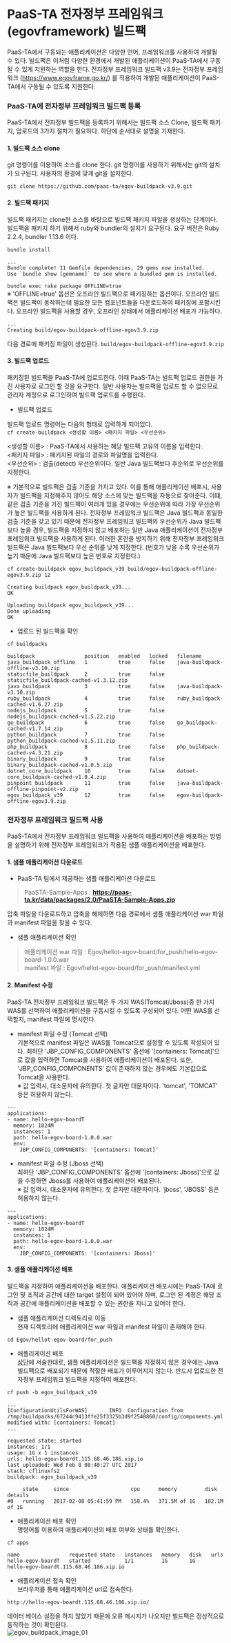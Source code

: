 # PaaS-TA 전자정부 프레임워크(egovframework) 빌드팩
PaaS-TA에서 구동되는 애플리케이션은 다양한 언어, 프레임워크를 사용하여 개발될 수 있다. 빌드팩은 이처럼 다양한 환경에서 개발된 애플리케이션이 PaaS-TA에서 구동될 수 있게 지원하는 역할을 한다. 전자정부 프레임워크 빌드팩 v3.9는 전자정부 프레임워크 (https://www.egovframe.go.kr/) 를 적용하여 개발된 애플리케이션이 PaaS-TA에서 구동될 수 있도록 지원한다.


### PaaS-TA에 전자정부 프레임워크 빌드팩 등록
PaaS-TA에서 전자정부 빌드팩을 등록하기 위해서는 빌드팩 소스 Clone, 빌드팩 패키지, 업로드의 3가지 절차가 필요하다. 하단에 순서대로 설명을 기재한다.


#### 1. 빌드팩 소스 clone
git 명령어를 이용하여 소스를 clone 한다. git 명령어를 사용하기 위해서는 git의 설치가 요구된디. 사용자의 환경에 맞게 git을 설치한다.

`git clone https://github.com/paas-ta/egov-buildpack-v3.9.git`  


#### 2. 빌드팩 패키지
빌드팩 패키지는 clone한 소스를 바탕으로 빌드팩 패키지 파일을 생성하는 단계이다. 빌드팩을 패키지 하기 위해서 ruby와 bundler의 설치가 요구된다. 요구 버전은 Ruby 2.2.4, bundler 1.13.6 이다. 

`bundle install`  
```
...
Bundle complete! 11 Gemfile dependencies, 29 gems now installed.
Use `bundle show [gemname]` to see where a bundled gem is installed.
```  

`bundle exec rake package OFFLINE=true`  
※ 'OFFLINE=true' 옵션은 오프라인 빌드팩으로 패키징하는 옵션이다. 오프라인 빌드팩은 빌드팩이 동작하는데 필요한 모든 컴포넌트들을 다운로드하여 패키징에 포함시킨다. 오프라인 빌드팩을 사용할 경우, 오프라인 상태에서 애플리케이션 배포가 가능하다.

```
...
Creating build/egov-buildpack-offline-egov3.9.zip
```  

다음 경로에 패키징 파일이 생성된다.
`build/egov-buildpack-offline-egov3.9.zip`


#### 3. 빌드팩 업로드
패키징된 빌드팩을 PaaS-TA에 업로드한다. 이때 PaaS-TA는 빌드팩 업로드 권한을 가진 사용자로 로그인 할 것을 요구한다. 일반 사용자는 빌드팩을 업로드 할 수 없으므로 관리자 계정으로 로그인하여 빌드팩 업로드를 수행한다.

- 빌드팩 업로드  

빌드팩 업로드 명령어는 다음의 형태로 입력하게 되어있다.  
`cf create-buildpack <생성할 이름> <패키지 파일> <우선순위>`  

<생성할 이름> : PaaS-TA에서 사용하는 해당 빌드팩 고유의 이름을 입력한다.  
<패키지 파일> : 패키지된 파일의 경로와 파일명을 입력한다.  
<우선순위> : 검출(detect) 우선순위이다. 일반 Java 빌드팩보다 후순위로 우선순위를 지정한다.  

<div id='notice-01'></div>
※ 기본적으로 빌드팩은 검출 기준을 가지고 있다. 이를 통해 애플리케이션 배포시, 사용자가 빌드팩을 지정해주지 않아도 해당 소스에 맞는 빌드팩을 자동으로 찾아준다. 이떄, 같은 검출 기준을 가진 빌드팩이 여러개 있을 경우에는 우선순위에 따라 가장 우선순위가 높은 빌드팩을 사용하게 된다. 전자정부 프레임워크 빌드팩은 Java 빌드팩과 동일한 검출 기준을 갖고 있기 때문에 전자정부 프레임워크 빌드팩의 우선순위가 Java 빌드팩보다 높을 경우, 빌드팩을 지정하지 않고 배포하는 일반 Java 애플리케이션이 전자정부 프레임워크 빌드팩을 사용하게 된다. 이러한 혼란을 방지하기 위해 전자정부 프레임워크 빌드팩은 Java 빌드팩보다 우선 순위를 낮게 지정한다. (번호가 낮을 수록 우선순위가 높기 때문에 Java 빌드팩보다 높은 번호로 지정한다.)

`cf create-buildpack egov_buildpack_v39 build/egov-buildpack-offline-egov3.9.zip 12`  

```
Creating buildpack egov_buildpack_v39...
OK

Uploading buildpack egov_buildpack_v39...
Done uploading
OK
```

- 업로드 된 빌드팩을 확인  

`cf buildpacks`  

```
buildpack                position   enabled   locked   filename
java_buildpack_offline   1          true      false    java-buildpack-offline-v3.10.zip
staticfile_buildpack     2          true      false    staticfile_buildpack-cached-v1.3.12.zip
java_buildpack           3          true      false    java-buildpack-v3.10.zip
ruby_buildpack           4          true      false    ruby_buildpack-cached-v1.6.27.zip
nodejs_buildpack         5          true      false    nodejs_buildpack-cached-v1.5.22.zip
go_buildpack             6          true      false    go_buildpack-cached-v1.7.14.zip
python_buildpack         7          true      false    python_buildpack-cached-v1.5.11.zip
php_buildpack            8          true      false    php_buildpack-cached-v4.3.21.zip
binary_buildpack         9          true      false    binary_buildpack-cached-v1.0.5.zip
dotnet_core_buildpack    10         true      false    dotnet-core_buildpack-cached-v1.0.4.zip
pinpoint_buildpack       11         true      false    java-buildpack-offline-pinpoint-v2.zip
egov_buildpack_v39       12         true      false    egov-buildpack-offline-egov3.9.zip
```

### 전자정부 프레임워크 빌드팩 사용
PaaS-TA에서 전자정부 프레임워크 빌드팩을 사용하여 애플리케이션을 배포하는 방법을 설명하기 위해 전자정부 프레임워크가 적용된 샘플 애플리케이션을 배포한다.


#### 1. 샘플 애플리케이션 다운로드

- PaaS-TA 팀에서 제공하는 샘플 애플리케이션 다운로드  

>PaaSTA-Sample-Apps : **<https://paas-ta.kr/data/packages/2.0/PaaSTA-Sample-Apps.zip>**  


압축 파일을 다운로드하고 압축을 해제하면 다음 경로에서 샘플 애플리케이션 war 파일과 manifest 파일을 찾을 수 있다.

- 샘플 애플리케이션 확인  

>애플리케이션 war 파일 : Egov/hellot-egov-board/for_push/hello-egov-board-1.0.0.war  
>manifest 파일 : Egov/hellot-egov-board/for_push/manifest.yml


#### 2. Manifest 수정
PaaS-TA 전자정부 프레임워크 빌드팩은 두 가지 WAS(Tomcat/Jboss)중 한 가지 WAS를 선택하여 애플리케이션을 구동시킬 수 있도록 구성되어 있다. 어떤 WAS를 선택할지, manifest 파일에 명시한다.  

- manifest 파일 수정 (Tomcat 선택)  
기본적으로 manifest 파일은 WAS를 Tomcat으로 설정할 수 있도록 작성되어 있다. 최하단 'JBP_CONFIG_COMPONENTS' 옵션에 '[containers: Tomcat]'으로 값을 입력하면 Tomcat을 사용하여 애플리케이션이 배포된다. 또한, 'JBP_CONFIG_COMPONENTS' 값이 존재하지 않는 경우에도 기본값으로 Tomcat을 사용한다.  
※ 값 입력시, 대소문자에 유의한다. 첫 글자만 대문자이다. 'tomcat', 'TOMCAT' 등은 허용하지 않는다.  
```
---
applications:
- name: hello-egov-boardT 
  memory: 1024M
  instances: 1
  path: hello-egov-board-1.0.0.war 
  env:
    JBP_CONFIG_COMPONENTS: '[containers: Tomcat]'
```

- manifest 파일 수정 (Jboss 선택)  
최하단 'JBP_CONFIG_COMPONENTS' 옵션에 '[containers: Jboss]'으로 값을 수정하면 Jboss를 사용하여 애플리케이션이 배포된다.  
※ 값 입력시, 대소문자에 유의한다. 첫 글자만 대문자이다. 'jboss', 'JBOSS' 등은 허용하지 않는다.
```
---
applications:
- name: hello-egov-boardT 
  memory: 1024M
  instances: 1
  path: hello-egov-board-1.0.0.war 
  env:
    JBP_CONFIG_COMPONENTS: '[containers: Jboss]'
```

#### 3. 샘플 애플리케이션 배포
빌드팩을 지정하여 애플리케이션을 배포한다. 애플리케이션 배포시에는 PaaS-TA에 로그인 및 조직과 공간에 대한 target 설정이 되어 있어야 하며, 로그인 된 계정은 해당 조직과 공간에 애플리케이션을 배포할 수 있는 권한을 지니고 있어야 한다.

- 샘플 애플리케이션 디렉토리로 이동  
현재 디렉토리에 애플리케이션 war 파일과 manifest 파일이 존재해야 한다. 

`cd Egov/hellot-egov-board/for_push`

- 애플리케이션 배포  
[상단](#notice-01)에 서술한대로, 샘플 애플리케이션은 빌드팩을 지정하지 않은 경우에는 Java 빌드팩으로 배포되기 때문에 적절한 배포가 이루어지지 않는다. 반드시 업로드한 전자정부 프레임워크 빌드팩을 지정하여 배포한다.

`cf push -b egov_buildpack_v39`
```
...
[ConfigurationUtilsForWAS]       INFO  Configuration from /tmp/buildpacks/67244c9413ffe25f3325b3d9f2548860/config/components.yml modified with: [containers: Tomcat]
...

requested state: started
instances: 1/1
usage: 1G x 1 instances
urls: hello-egov-boardt.115.68.46.186.xip.io
last uploaded: Wed Feb 8 08:40:27 UTC 2017
stack: cflinuxfs2
buildpack: egov_buildpack_v39

     state     since                    cpu      memory         disk           details
#0   running   2017-02-08 05:41:59 PM   158.4%   371.5M of 1G   182.1M of 1G
```

- 애플리케이션 배포 확인  
명령어를 이용하여 애플리케이션의 배포 여부와 상태를 확인한다.

`cf apps`

```
name                requested state   instances   memory   disk   urls
hello-egov-boardT   started           1/1         1G       1G     hello-egov-boardt.115.68.46.186.xip.io
```

- 애플리케이션 접속 확인  
브라우저를 통해 애플리케이션 url로 접속한다.

```
http://hello-egov-boardt.115.68.46.186.xip.io/
```

데이터 베이스 설정을 하지 않았기 때문에 오류 메시지가 나오지만 빌드팩은 정상적으로 동작하는 것이 확인된다.  
![egov_buildpack_image_01]


[egov_buildpack_image_01]:https://github.com/OpenPaaSRnD/Documents-PaaSTA-2.0/blob/master/images/paasta-egov-buildpack/egov_buildpack_image_01.jpg
